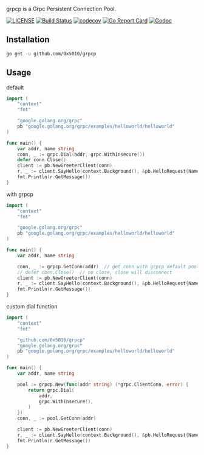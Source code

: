 grpcp is a Grpc Persistent Connection Pool.

[![LICENSE](https://img.shields.io/badge/license-MIT-orange.svg)](LICENSE)
[![Build Status](https://travis-ci.org/0x5010/grpcp.png?branch=master)](https://travis-ci.org/0x5010/grpcp)
[![codecov](https://codecov.io/gh/0x5010/grpcp/branch/master/graph/badge.svg)](https://codecov.io/gh/0x5010/grpcp/)
[![Go Report Card](https://goreportcard.com/badge/github.com/0x5010/grpcp)](https://goreportcard.com/report/github.com/0x5010/grpcp)
[![Godoc](http://img.shields.io/badge/go-documentation-blue.svg?style=flat-square)](https://godoc.org/github.com/0x5010/grpcp)

Installation
-----------

```bash
go get -u github.com/0x5010/grpcp
```

Usage
-----------

default

```go
import (
    "context"
    "fmt"

    "google.golang.org/grpc"
    pb "google.golang.org/grpc/examples/helloworld/helloworld"
)

func main() {
    var addr, name string
    conn, _ := grpc.Dial(addr, grpc.WithInsecure())
    defer conn.Close()
    client := pb.NewGreeterClient(conn)
    r, _ := client.SayHello(context.Background(), &pb.HelloRequest{Name: name})
    fmt.Println(r.GetMessage())
}
```

with grpcp

```go
import (
    "context"
    "fmt"

    "google.golang.org/grpc"
    pb "google.golang.org/grpc/examples/helloworld/helloworld"
)

func main() {
    var addr, name string

    conn, _ := grpcp.GetConn(addr)  // get conn with grpcp default pool
    // defer conn.Close()  // no close, close will disconnect
    client := pb.NewGreeterClient(conn)
    r, _ := client.SayHello(context.Background(), &pb.HelloRequest{Name: name})
    fmt.Println(r.GetMessage())
}
```

custom dial function

```go
import (
    "context"
    "fmt"

    "github.com/0x5010/grpcp"
    "google.golang.org/grpc"
    pb "google.golang.org/grpc/examples/helloworld/helloworld"
)

func main() {
    var addr, name string

    pool := grpcp.New(func(addr string) (*grpc.ClientConn, error) {
        return grpc.Dial(
            addr,
            grpc.WithInsecure(),
        )
    })
    conn, _ := pool.GetConn(addr)

    client := pb.NewGreeterClient(conn)
    r, _ := client.SayHello(context.Background(), &pb.HelloRequest{Name: name})
    fmt.Println(r.GetMessage())
}
```
